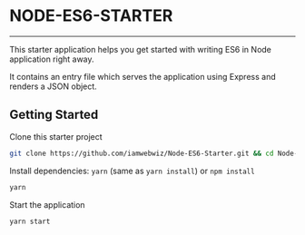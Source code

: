 # NODE-ES6-STARTER

---

This starter application helps you get started with writing ES6 in Node application right away.

It contains an entry file which serves the application using Express and renders a JSON object.

## Getting Started

Clone this starter project

```bash
git clone https://github.com/iamwebwiz/Node-ES6-Starter.git && cd Node-ES6-Starter
```

Install dependencies: `yarn` (same as `yarn install`) or `npm install`

```bash
yarn
```

Start the application

```bash
yarn start
```
